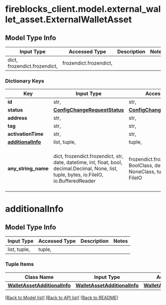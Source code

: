 # fireblocks_client.model.external_wallet_asset.ExternalWalletAsset

## Model Type Info
Input Type | Accessed Type | Description | Notes
------------ | ------------- | ------------- | -------------
dict, frozendict.frozendict,  | frozendict.frozendict,  |  | 

### Dictionary Keys
Key | Input Type | Accessed Type | Description | Notes
------------ | ------------- | ------------- | ------------- | -------------
**id** | str,  | str,  |  | [optional] 
**status** | [**ConfigChangeRequestStatus**](ConfigChangeRequestStatus.md) | [**ConfigChangeRequestStatus**](ConfigChangeRequestStatus.md) |  | [optional] 
**address** | str,  | str,  |  | [optional] 
**tag** | str,  | str,  |  | [optional] 
**activationTime** | str,  | str,  |  | [optional] 
**[additionalInfo](#additionalInfo)** | list, tuple,  | tuple,  |  | [optional] 
**any_string_name** | dict, frozendict.frozendict, str, date, datetime, int, float, bool, decimal.Decimal, None, list, tuple, bytes, io.FileIO, io.BufferedReader | frozendict.frozendict, str, BoolClass, decimal.Decimal, NoneClass, tuple, bytes, FileIO | any string name can be used but the value must be the correct type | [optional]

# additionalInfo

## Model Type Info
Input Type | Accessed Type | Description | Notes
------------ | ------------- | ------------- | -------------
list, tuple,  | tuple,  |  | 

### Tuple Items
Class Name | Input Type | Accessed Type | Description | Notes
------------- | ------------- | ------------- | ------------- | -------------
[**WalletAssetAdditionalInfo**](WalletAssetAdditionalInfo.md) | [**WalletAssetAdditionalInfo**](WalletAssetAdditionalInfo.md) | [**WalletAssetAdditionalInfo**](WalletAssetAdditionalInfo.md) |  | 

[[Back to Model list]](../../README.md#documentation-for-models) [[Back to API list]](../../README.md#documentation-for-api-endpoints) [[Back to README]](../../README.md)


